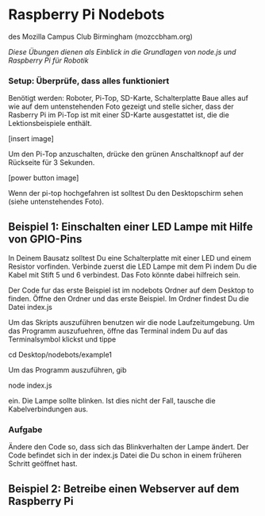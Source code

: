 # Raspberry Pi Nodebots

des Mozilla Campus Club Birmingham (mozccbham.org)

*Diese Übungen dienen als Einblick in die Grundlagen von node.js und Raspberry Pi für Robotik*

### Setup: Überprüfe, dass alles funktioniert

Benötigt werden: Roboter, Pi-Top, SD-Karte, Schalterplatte
Baue alles auf wie auf dem untenstehenden Foto gezeigt und stelle sicher, dass der Rasberry Pi im Pi-Top ist mit einer SD-Karte ausgestattet ist, die die Lektionsbeispiele enthält. 

[insert image]

Um den Pi-Top anzuschalten, drücke den grünen Anschaltknopf auf der Rückseite für 3 Sekunden.

[power button image]

Wenn der pi-top hochgefahren ist solltest Du den Desktopschirm sehen (siehe untenstehendes Foto). 

## Beispiel 1: Einschalten einer LED Lampe mit Hilfe von GPIO-Pins

In Deinem Bausatz solltest Du eine Schalterplatte mit einer LED und einem Resistor vorfinden. Verbinde zuerst die LED Lampe mit dem Pi indem Du die Kabel mit Stift 5 und 6 verbindest. Das Foto könnte dabei hilfreich sein. 

Der Code fur das erste Beispiel ist im nodebots Ordner auf dem Desktop to finden. Öffne den Ordner und das erste Beispiel. Im Ordner findest Du die Datei index.js

Um das Skripts auszuführen benutzen wir die node Laufzeitumgebung. Um das Programm auszufuehren, öffne das Terminal indem Du auf das Terminalsymbol klickst und tippe

cd Desktop/nodebots/example1

Um das Programm auszuführen, gib 

node index.js 

ein. Die Lampe sollte blinken. Ist dies nicht der Fall, tausche die Kabelverbindungen aus.

### Aufgabe

Ändere den Code so, dass sich das Blinkverhalten der Lampe ändert. Der Code befindet sich in der index.js Datei die Du schon in einem früheren Schritt geöffnet hast.  

## Beispiel 2: Betreibe einen Webserver auf dem Raspberry Pi
